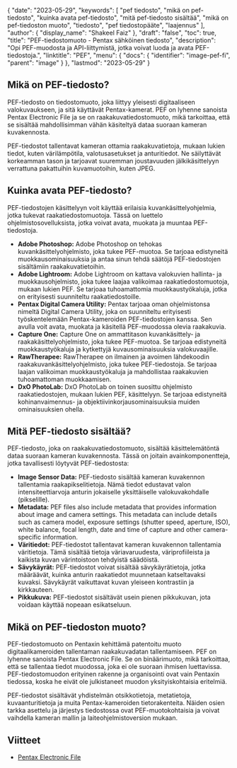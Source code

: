 {
  "date": "2023-05-29",
  "keywords": [
"pef tiedosto",
"mikä on pef-tiedosto",
"kuinka avata pef-tiedosto",
"mitä pef-tiedosto sisältää",
"mikä on pef-tiedoston muoto",
"tiedosto",
"pef tiedostopääte",
"laajennus"
],
  "author": {
    "display_name": "Shakeel Faiz"
},
  "draft": "false",
  "toc": true,
  "title": "PEF-tiedostomuoto - Pentax sähköinen tiedosto",
  "description": "Opi PEF-muodosta ja API-liittymistä, jotka voivat luoda ja avata PEF-tiedostoja.",
  "linktitle": "PEF",
  "menu": {
    "docs": {
      "identifier": "image-pef-fi",
      "parent": "image"
}
},
  "lastmod": "2023-05-29"
}

## Mikä on PEF-tiedosto?

PEF-tiedosto on tiedostomuoto, joka liittyy yleisesti digitaaliseen valokuvaukseen, ja sitä käyttävät Pentax-kamerat. PEF on lyhenne sanoista Pentax Electronic File ja se on raakakuvatiedostomuoto, mikä tarkoittaa, että se sisältää mahdollisimman vähän käsiteltyä dataa suoraan kameran kuvakennosta.

PEF-tiedostot tallentavat kameran ottamia raakakuvatietoja, mukaan lukien tiedot, kuten värilämpötila, valotusasetukset ja anturitiedot. Ne säilyttävät korkeamman tason ja tarjoavat suuremman joustavuuden jälkikäsittelyyn verrattuna pakattuihin kuvamuotoihin, kuten JPEG.

## Kuinka avata PEF-tiedosto?

PEF-tiedostojen käsittelyyn voit käyttää erilaisia kuvankäsittelyohjelmia, jotka tukevat raakatiedostomuotoja. Tässä on luettelo ohjelmistosovelluksista, jotka voivat avata, muokata ja muuntaa PEF-tiedostoja.

- **Adobe Photoshop:** Adobe Photoshop on tehokas kuvankäsittelyohjelmisto, joka tukee PEF-muotoa. Se tarjoaa edistyneitä muokkausominaisuuksia ja antaa sinun tehdä säätöjä PEF-tiedostojen sisältämiin raakakuvatietoihin.
- **Adobe Lightroom:** Adobe Lightroom on kattava valokuvien hallinta- ja muokkausohjelmisto, joka tukee laajaa valikoimaa raakatiedostomuotoja, mukaan lukien PEF. Se tarjoaa tuhoamattomia muokkaustyökaluja, jotka on erityisesti suunniteltu raakatiedostoille.
- **Pentax Digital Camera Utility:** Pentax tarjoaa oman ohjelmistonsa nimeltä Digital Camera Utility, joka on suunniteltu erityisesti työskentelemään Pentax-kameroiden PEF-tiedostojen kanssa. Sen avulla voit avata, muokata ja käsitellä PEF-muodossa olevia raakakuvia.
- **Capture One:** Capture One on ammattitason kuvankäsittely- ja raakakäsittelyohjelmisto, joka tukee PEF-muotoa. Se tarjoaa edistyneitä muokkaustyökaluja ja kytkettyjä kuvausominaisuuksia valokuvaajille.
- **RawTherapee:** RawTherapee on ilmainen ja avoimen lähdekoodin raakakuvankäsittelyohjelmisto, joka tukee PEF-tiedostoja. Se tarjoaa laajan valikoiman muokkaustyökaluja ja mahdollistaa raakakuvien tuhoamattoman muokkaamisen.
- **DxO PhotoLab:** DxO PhotoLab on toinen suosittu ohjelmisto raakatiedostojen, mukaan lukien PEF, käsittelyyn. Se tarjoaa edistyneitä kohinanvaimennus- ja objektiivinkorjausominaisuuksia muiden ominaisuuksien ohella.

## Mitä PEF-tiedosto sisältää?

PEF-tiedosto, joka on raakakuvatiedostomuoto, sisältää käsittelemätöntä dataa suoraan kameran kuvakennosta. Tässä on joitain avainkomponentteja, jotka tavallisesti löytyvät PEF-tiedostosta:

- **Image Sensor Data:** PEF-tiedosto sisältää kameran kuvakennon tallentamia raakapikselitietoja. Nämä tiedot edustavat valon intensiteettiarvoja anturin jokaiselle yksittäiselle valokuvakohdalle (pikselille).
- **Metadata:** PEF files also include metadata that provides information about image and camera settings. This metadata can include details such as camera model, exposure settings (shutter speed, aperture, ISO), white balance, focal length, date and time of capture and other camera-specific information.
- **Väritiedot:** PEF-tiedostot tallentavat kameran kuvakennon tallentamia väritietoja. Tämä sisältää tietoja väriavaruudesta, väriprofiileista ja kaikista kuvan värintoistoon tehdyistä säädöistä.
- **Sävykäyrät:** PEF-tiedostot voivat sisältää sävykäyrätietoja, jotka määräävät, kuinka anturin raakatiedot muunnetaan katseltavaksi kuvaksi. Sävykäyrät vaikuttavat kuvan yleiseen kontrastiin ja kirkkauteen.
- **Pikkukuva:** PEF-tiedostot sisältävät usein pienen pikkukuvan, jota voidaan käyttää nopeaan esikatseluun.

## Mikä on PEF-tiedoston muoto?

PEF-tiedostomuoto on Pentaxin kehittämä patentoitu muoto digitaalikameroiden tallentaman raakakuvadatan tallentamiseen. PEF on lyhenne sanoista Pentax Electronic File. Se on binäärimuoto, mikä tarkoittaa, että se tallentaa tiedot muodossa, joka ei ole suoraan ihmisen luettavissa. PEF-tiedostomuodon erityinen rakenne ja organisointi ovat vain Pentaxin tiedossa, koska he eivät ole julkistaneet muodon yksityiskohtaisia eritelmiä.

PEF-tiedostot sisältävät yhdistelmän otsikkotietoja, metatietoja, kuvaanturitietoja ja muita Pentax-kameroiden tietorakenteita. Näiden osien tarkka asettelu ja järjestys tiedostossa ovat PEF-muotokohtaisia ja voivat vaihdella kameran mallin ja laiteohjelmistoversion mukaan.

## Viitteet
* [Pentax Electronic File](https://www.wikidata.org/wiki/Q3964876)


